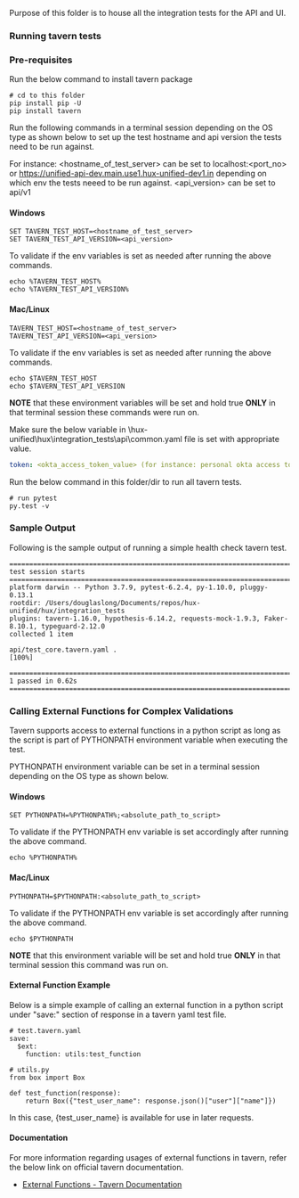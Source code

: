 Purpose of this folder is to house all the integration tests for the API and UI.

### Running tavern tests

### Pre-requisites

Run the below command to install tavern package
```buildoutcfg
# cd to this folder
pip install pip -U
pip install tavern
```

Run the following commands in a terminal session depending on the OS type as shown below to set up the test hostname and api version the tests need to be run against.

For instance:
<hostname_of_test_server> can be set to localhost:<port_no> or https://unified-api-dev.main.use1.hux-unified-dev1.in depending on which env the tests neeed to be run against.
<api_version> can be set to api/v1

#### Windows
```buildoutcfg
SET TAVERN_TEST_HOST=<hostname_of_test_server>
SET TAVERN_TEST_API_VERSION=<api_version>
```
To validate if the env variables is set as needed after running the above commands.
```buildoutcfg
echo %TAVERN_TEST_HOST%
echo %TAVERN_TEST_API_VERSION%
```
#### Mac/Linux
```buildoutcfg
TAVERN_TEST_HOST=<hostname_of_test_server>
TAVERN_TEST_API_VERSION=<api_version>
```
To validate if the env variables is set as needed after running the above commands.
```buildoutcfg
echo $TAVERN_TEST_HOST
echo $TAVERN_TEST_API_VERSION
```

**NOTE** that these environment variables will be set and hold true **ONLY** in that terminal session these commands were run on.

Make sure the below variable in \hux-unified\hux\integration_tests\api\common.yaml file is set with appropriate value.
```yaml
token: <okta_access_token_value> (for instance: personal okta access token to access HUX UI)
```

Run the below command in this folder/dir to run all tavern tests.
```buildoutcfg
# run pytest
py.test -v
```

### Sample Output

Following is the sample output of running a simple health check tavern test.
```buildoutcfg
============================================================================ test session starts ============================================================================
platform darwin -- Python 3.7.9, pytest-6.2.4, py-1.10.0, pluggy-0.13.1
rootdir: /Users/douglaslong/Documents/repos/hux-unified/hux/integration_tests
plugins: tavern-1.16.0, hypothesis-6.14.2, requests-mock-1.9.3, Faker-8.10.1, typeguard-2.12.0
collected 1 item

api/test_core.tavern.yaml .                                                                                                                                           [100%]

============================================================================= 1 passed in 0.62s =============================================================================
```

### Calling External Functions for Complex Validations
Tavern supports access to external functions in a python script as long as the script is part of PYTHONPATH environment variable when executing the test.

PYTHONPATH environment variable can be set in a terminal session depending on the OS type as shown below.

#### Windows
```buildoutcfg
SET PYTHONPATH=%PYTHONPATH%;<absolute_path_to_script>
```
To validate if the PYTHONPATH env variable is set accordingly after running the above command.
```buildoutcfg
echo %PYTHONPATH%
```
#### Mac/Linux
```buildoutcfg
PYTHONPATH=$PYTHONPATH:<absolute_path_to_script>
```
To validate if the PYTHONPATH env variable is set accordingly after running the above command.
```buildoutcfg
echo $PYTHONPATH
```

**NOTE** that this environment variable will be set and hold true **ONLY** in that terminal session this command was run on.

#### External Function Example
Below is a simple example of calling an external function in a python script under "save:" section of response in a tavern yaml
test file.
```buildoutcfg
# test.tavern.yaml
save:
  $ext:
    function: utils:test_function

# utils.py
from box import Box

def test_function(response):
    return Box({"test_user_name": response.json()["user"]["name"]})
```
In this case, {test_user_name} is available for use in later requests.

#### Documentation
For more information regarding usages of external functions in tavern, refer the below link on official tavern documentation.
 - [External Functions - Tavern Documentation](https://tavern.readthedocs.io/en/latest/basics.html#calling-external-functions)
